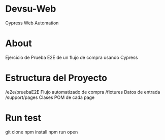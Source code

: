 # Devsu-Web
Cypress Web Automation

# About
Ejercicio de Prueba E2E de un flujo de compra usando Cypress

# Estructura del Proyecto
/e2e/pruebaE2E Flujo automatizado de compra
/fixtures Datos de entrada
/support/pages Clases POM de cada page

# Run test
git clone
npm install
npm run open
